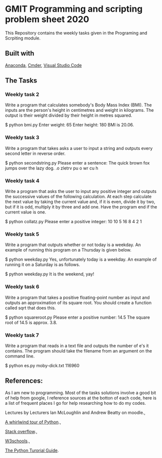 # GMIT Programming and scripting problem sheet 2020

This Repository contains the weekly tasks given in the Programing and Scrpiting module.

## Built with

[Anaconda](https://www.anaconda.com/), 
[Cmder](https://cmder.net/), 
[Visual Studio Code](https://code.visualstudio.com/)


## The Tasks 

### Weekly task 2

Write a program that calculates somebody's Body Mass Index (BMI). The inputs are the person's height in centimetres and weight in kilograms. The output is their weight divided by their height in metres squared.

$ python bmi.py
Enter weight: 65
Enter height: 180
BMI is 20.06.

### Weekly task 3

Write a program that takes asks a user to input a string and outputs every second letter in reverse order.

$ python secondstring.py
Please enter a sentence: The quick brown fox jumps over the lazy dog.
.o zletrv pu o wr cu h

### Weekly task 4

Write a program that asks the user to input any positive integer and outputs the successive values of the following calculation. At each step calculate the next value by taking the current value and, if it is even, divide it by two, but if it is odd, multiply it by three and add one. Have the program end if the current value is one.

$ python collatz.py
Please enter a positive integer: 10
10 5 16 8 4 2 1

### Weekly task 5

Write a program that outputs whether or not today is a weekday. An example of running this program on a Thursday is given below.

$ python weekday.py
Yes, unfortunately today is a weekday.
An example of running it on a Saturday is as follows.

$ python weekday.py
It is the weekend, yay!


### Weekly task 6

Write a program that takes a positive floating-point number as input and outputs an approximation of its square root. You should create a function called sqrt that does this.

$ python squareroot.py
Please enter a positive number: 14.5
The square root of 14.5 is approx. 3.8.


### Weekly task 7

Write a program that reads in a text file and outputs the number of e's it contains. The program should take the filename from an argument on the command line.

$ python es.py moby-dick.txt
116960




## References:
As I am new to programming. Most of the tasks solutions involve a good bit of help from google, I reference sources at the botton of each code, here is a list of frequent places I go for help researching how to do my codes. 

Lectures by Lecturers Ian McLoughlin and Andrew Beatty on moodle., 

[A whirlwind tour of Python](https://jakevdp.github.io/WhirlwindTourOfPython/)., 

[Stack overflow](https://stackoverflow.com/)., 

[W3schools](https://www.w3schools.com/python/)., 

[The Python Turorial Guide](https://docs.python.org/3/tutorial/).







